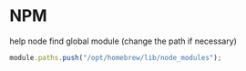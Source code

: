 <!-- toc -->
# NPM

help node find global module (change the path if necessary)

```javascript
module.paths.push("/opt/homebrew/lib/node_modules");
```

